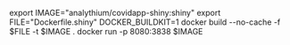 export IMAGE="analythium/covidapp-shiny:shiny"
export FILE="Dockerfile.shiny"
DOCKER_BUILDKIT=1 docker build --no-cache -f $FILE -t $IMAGE .
docker run -p 8080:3838 $IMAGE
